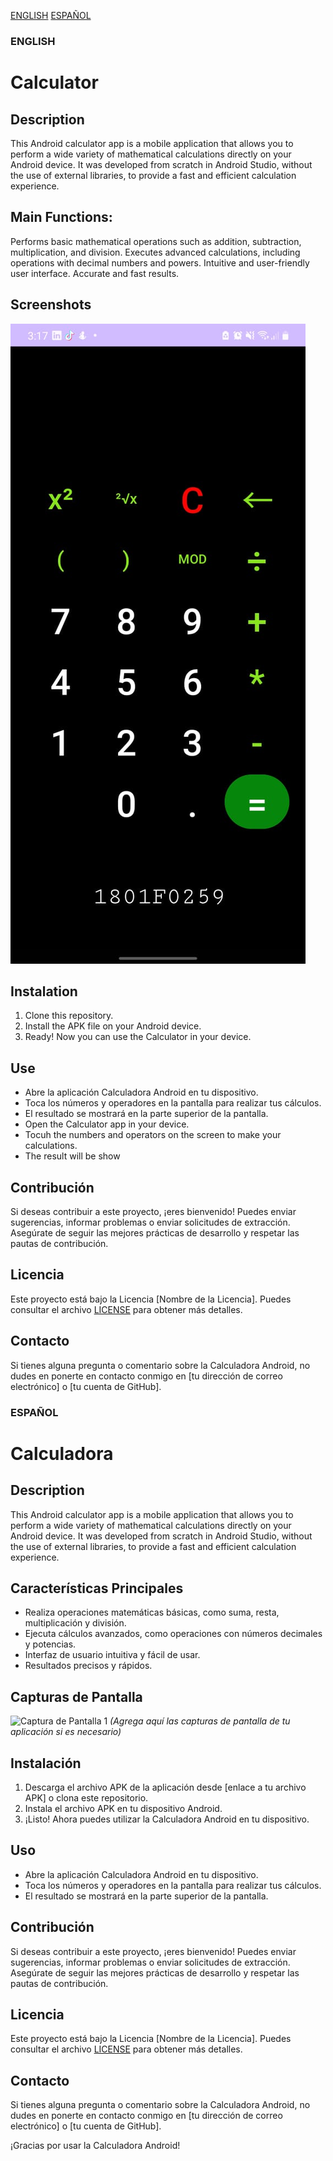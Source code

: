 [ENGLISH](#english)
[ESPAÑOL](#español)

### ENGLISH
# Calculator

## Description
This Android calculator app is a mobile application that allows you to perform a wide variety of mathematical calculations directly on your Android device. It was developed from scratch in Android Studio, 
without the use of external libraries, to provide a fast and efficient calculation experience.

## Main Functions:

Performs basic mathematical operations such as addition, subtraction, multiplication, and division.
Executes advanced calculations, including operations with decimal numbers and powers.
Intuitive and user-friendly user interface.
Accurate and fast results.

## Screenshots
![Interface screenshot](screenshot.jpeg)

## Instalation
1. Clone this repository.
2. Install the APK file on your Android device.
3. Ready! Now you can use the Calculator in your device. 

## Use
- Abre la aplicación Calculadora Android en tu dispositivo.
- Toca los números y operadores en la pantalla para realizar tus cálculos.
- El resultado se mostrará en la parte superior de la pantalla.
- Open the Calculator app in your device.
- Tocuh the numbers and operators on the screen to make your calculations.
- The result will be show
## Contribución
Si deseas contribuir a este proyecto, ¡eres bienvenido! Puedes enviar sugerencias, informar problemas o enviar solicitudes de extracción. Asegúrate de seguir las mejores prácticas de desarrollo y respetar las pautas de contribución.

## Licencia
Este proyecto está bajo la Licencia [Nombre de la Licencia]. Puedes consultar el archivo [LICENSE](LICENSE) para obtener más detalles.

## Contacto
Si tienes alguna pregunta o comentario sobre la Calculadora Android, no dudes en ponerte en contacto conmigo en [tu dirección de correo electrónico] o [tu cuenta de GitHub].

### ESPAÑOL
# Calculadora

## Description
This Android calculator app is a mobile application that allows you to perform a wide variety of mathematical calculations directly on your Android device. It was developed from scratch in Android Studio, 
without the use of external libraries, to provide a fast and efficient calculation experience.
## Características Principales
- Realiza operaciones matemáticas básicas, como suma, resta, multiplicación y división.
- Ejecuta cálculos avanzados, como operaciones con números decimales y potencias.
- Interfaz de usuario intuitiva y fácil de usar.
- Resultados precisos y rápidos.

## Capturas de Pantalla
![Captura de Pantalla 1](screenshot1.png)
_(Agrega aquí las capturas de pantalla de tu aplicación si es necesario)_

## Instalación
1. Descarga el archivo APK de la aplicación desde [enlace a tu archivo APK] o clona este repositorio.
2. Instala el archivo APK en tu dispositivo Android.
3. ¡Listo! Ahora puedes utilizar la Calculadora Android en tu dispositivo.

## Uso
- Abre la aplicación Calculadora Android en tu dispositivo.
- Toca los números y operadores en la pantalla para realizar tus cálculos.
- El resultado se mostrará en la parte superior de la pantalla.

## Contribución
Si deseas contribuir a este proyecto, ¡eres bienvenido! Puedes enviar sugerencias, informar problemas o enviar solicitudes de extracción. Asegúrate de seguir las mejores prácticas de desarrollo y respetar las pautas de contribución.

## Licencia
Este proyecto está bajo la Licencia [Nombre de la Licencia]. Puedes consultar el archivo [LICENSE](LICENSE) para obtener más detalles.

## Contacto
Si tienes alguna pregunta o comentario sobre la Calculadora Android, no dudes en ponerte en contacto conmigo en [tu dirección de correo electrónico] o [tu cuenta de GitHub].

¡Gracias por usar la Calculadora Android!
